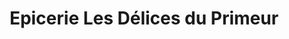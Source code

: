 ---
title: "Epicerie Les Délices du Primeur"
url: /toulouse/epicerie-les-delices-du-primeur/
shop: commodité
---